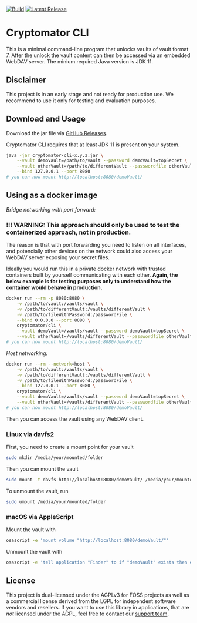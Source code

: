 [![Build](https://github.com/cryptomator/cli/workflows/Build/badge.svg)](https://github.com/cryptomator/cli/actions?query=workflow%3ABuild)
[![Latest Release](https://img.shields.io/github/release/cryptomator/cli/all.svg)](https://github.com/cryptomator/cli/releases/latest)

# Cryptomator CLI

This is a minimal command-line program that unlocks vaults of vault format 7.
After the unlock the vault content  can then be accessed via an embedded WebDAV server.
The minium required Java version is JDK 11.

## Disclaimer

This project is in an early stage and not ready for production use. We recommend to use it only for testing and evaluation purposes.

## Download and Usage

Download the jar file via [GitHub Releases](https://github.com/cryptomator/cli/releases).

Cryptomator CLI requires that at least JDK 11 is present on your system.

```sh
java -jar cryptomator-cli-x.y.z.jar \
    --vault demoVault=/path/to/vault --password demoVault=topSecret \
    --vault otherVault=/path/to/differentVault --passwordfile otherVault=/path/to/fileWithPassword \
    --bind 127.0.0.1 --port 8080
# you can now mount http://localhost:8080/demoVault/
```

## Using as a docker image

*Bridge networking with port forward:*

### !!! WARNING: This approach should only be used to test the containerized approach, not in production.

The reason is that with port forwarding you need to listen on all interfaces, and potencially other devices on the network could also access your WebDAV server exposing your secret files.

Ideally you would run this in a private docker network with trusted containers built by yourself communicating with each other. **Again, the below example is for testing purposes only to understand how the container would behave in production.**

```sh
docker run --rm -p 8080:8080 \
    -v /path/to/vault:/vaults/vault \
    -v /path/to/differentVault:/vaults/differentVault \
    -v /path/to/fileWithPassword:/passwordFile \
    --bind 0.0.0.0 --port 8080 \
    cryptomator/cli \
    --vault demoVault=/vaults/vault --password demoVault=topSecret \
    --vault otherVault=/vaults/differentVault --passwordfile otherVault=/passwordFile
# you can now mount http://localhost:8080/demoVault/
```

*Host networking:*

```sh
docker run --rm --network=host \
    -v /path/to/vault:/vaults/vault \
    -v /path/to/differentVault:/vaults/differentVault \
    -v /path/to/fileWithPassword:/passwordFile \
    --bind 127.0.0.1 --port 8080 \
    cryptomator/cli \
    --vault demoVault=/vaults/vault --password demoVault=topSecret \
    --vault otherVault=/vaults/differentVault --passwordfile otherVault=/passwordFile
# you can now mount http://localhost:8080/demoVault/
```

Then you can access the vault using any WebDAV client.

### Linux via davfs2

First, you need to create a mount point for your vault

```sh
sudo mkdir /media/your/mounted/folder
```

Then you can mount the vault

```sh
sudo mount -t davfs http://localhost:8080/demoVault/ /media/your/mounted/folder
```

To unmount the vault, run

```sh
sudo umount /media/your/mounted/folder
```

### macOS via AppleScript

Mount the vault with

```sh
osascript -e 'mount volume "http://localhost:8080/demoVault/"'
```

Unmount the vault with

```sh
osascript -e 'tell application "Finder" to if "demoVault" exists then eject "demoVault"'
```

## License

This project is dual-licensed under the AGPLv3 for FOSS projects as well as a commercial license derived from the LGPL for independent software vendors and resellers. If you want to use this library in applications, that are *not* licensed under the AGPL, feel free to contact our [support team](https://cryptomator.org/help/).
